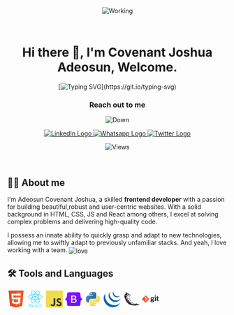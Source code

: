 <div id="header" align="center">

![Working](https://media.giphy.com/media/v1.Y2lkPTc5MGI3NjExZmY4NzQ3YjI1NzZiYWEwZTYzNmJhODZkZGQyNmI5OTdiMjcxY2IwMSZlcD12MV9pbnRlcm5hbF9naWZzX2dpZklkJmN0PWc/765ccrAiB0g9z6EApL/giphy.gif)
</div>

<br>


<div align="center">

# Hi there 👋, I'm Covenant Joshua Adeosun, Welcome.

[![Typing SVG](https://readme-typing-svg.herokuapp.com?font=Fira+Code&weight=700&size=24&duration=3000&pause=1000&color=1064A7EE&background=FFFFFF00&center=true&vCenter=true&width=435&lines=Call+Me+CeeJay!!!;Growing+Frontend+Developer;Learn%2C+Collaborate+and+Help;More+About+Me%3F+Keep+scrolling!)](https://git.io/typing-svg)
<div>

<div align="center">

### **Reach out to me**  
<img src="https://em-content.zobj.net/source/microsoft-teams/363/backhand-index-pointing-down_1f447.png"  alt="Down" width="30">

<br>

<a href="https://www.linkedin.com/in/covenant-joshua-5080aa228" target="_blank">

![LinkedIn Logo](https://img.shields.io/badge/LinkedIn-blue?logo=linkedin&logoColor=White&style=for-the-badge)
</a>
<a href="https://wa.me/+2349060267865" target="_blank">
![Whatsapp Logo](https://img.shields.io/badge/whatsapp-white?logo=whatsapp&logoColor=White&style=for-the-badge)
</a>
<a href="https://twitter.com/cee_jay_777" target="_blank">
![Twitter Logo](https://img.shields.io/badge/twitter-blue?logo=twitter&logoColor=White&style=for-the-badge)
</a>

![Views](https://komarev.com/ghpvc/?username=Ceejay-777&style=for-the-badge)
</div>

<br>
  
<div align="left">

## 👨‍💻 About me

I'm Adeosun Covenant Joshua, a skilled **frontend developer** with a passion for building beautiful,robust and user-centric websites. With a solid background in HTML, CSS, JS and React among others, I excel at solving complex problems and delivering high-quality code. 

I possess an innate ability to quickly grasp and adapt to new technologies, allowing me to swiftly adapt to previously unfamiliar stacks. And yeah, I love working with a team. 
<img src="https://em-content.zobj.net/source/microsoft-teams/363/smiling-face-with-heart-eyes_1f60d.png" alt="love" width="20" align="center">
</div>

<div align="left">
  
## 🛠️ Tools and Languages
  
  <img src="https://github.com/devicons/devicon/blob/master/icons/html5/html5-original.svg" title="HTML5" alt="HTML" width="40" height="40"/> 
  
  <img src="https://github.com/devicons/devicon/blob/master/icons/react/react-original-wordmark.svg" title="React" alt="React" width="40" height="40"/>

  <img src="https://github.com/devicons/devicon/blob/master/icons/javascript/javascript-original.svg" title="JavaScript" alt="JavaScript" width="40" height="40"/>

  <img src="https://github.com/devicons/devicon/blob/master/icons/bootstrap/bootstrap-original.svg" title="Bootstrap" alt="Bootstrap" width="40" height="40"/>

  <img src="https://github.com/devicons/devicon/blob/master/icons/python/python-original.svg" title="Python" alt="Python" width="40" height="40"/>

  <img src="https://github.com/devicons/devicon/blob/master/icons/jquery/jquery-original.svg" title="jQuery" alt="JQuery" width="40" height="40"/>

  <img src="https://github.com/devicons/devicon/blob/master/icons/flask/flask-original.svg" title="Flask" alt="Flask" width="40" height="40"/>
  
  <img src="https://github.com/devicons/devicon/blob/master/icons/git/git-original-wordmark.svg" title="Git" alt="Git" width="40" height="40"/>
</div>
